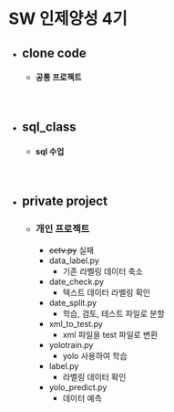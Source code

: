 SW 인제양성 4기
===============
* ## clone code
  * #### 공통 프로젝트
<br>

* ## sql_class
  * #### sql 수업
<br>
  
* ## private project
  * ### 개인 프로젝트
    * ~~cctv.py~~ 실패
    * data_label.py 
      * 기존 라벨링 데이터 축소
    * date_check.py
      * 텍스트 데이터 라벨링 확인
    * date_split.py
      * 학습, 검토, 테스트 파일로 분할
    * xml_to_test.py
      * xml 파일을 test 파일로 변환
    * yolotrain.py
      * yolo 사용하여 학습
    * label.py
      * 라벨링 데이터 확인
    * yolo_predict.py
      * 데이터 예측